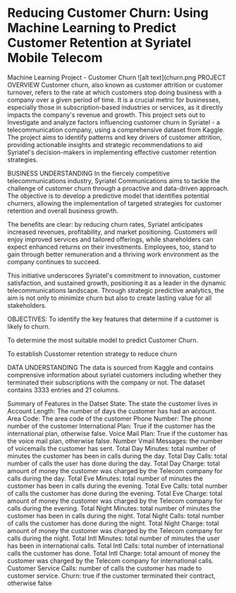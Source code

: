 # Reducing Customer Churn: Using Machine Learning to Predict Customer Retention at Syriatel Mobile Telecom

 Machine Learning Project - Customer Churn
![alt text](churn.png
PROJECT OVERVIEW
Customer churn, also known as customer attrition or customer turnover, refers to the rate at which customers stop doing business with a company over a given period of time. It is a crucial metric for businesses, especially those in subscription-based industries or services, as it directly impacts the company's revenue and growth.
This project sets out to Investigate and analyze factors influencing customer churn in Syriatel - a telecommunication company, using a comprehensive dataset from Kaggle. The project aims to identify patterns and key drivers of customer attrition, providing actionable insights and strategic recommendations to aid Syriatel's decision-makers in implementing effective customer retention strategies.

BUSINESS UNDERSTANDING
In the fiercely competitive telecommunications industry, Syriatel Communications aims to tackle the challenge of customer churn through a proactive and data-driven approach. The objective is to develop a predictive model that identifies potential churners, allowing the implementation of targeted strategies for customer retention and overall business growth.

The benefits are clear: by reducing churn rates, Syriatel anticipates increased revenues, profitability, and market positioning. Customers will enjoy improved services and tailored offerings, while shareholders can expect enhanced returns on their investments. Employees, too, stand to gain through better remuneration and a thriving work environment as the company continues to succeed.

This initiative underscores Syriatel's commitment to innovation, customer satisfaction, and sustained growth, positioning it as a leader in the dynamic telecommunications landscape. Through strategic predictive analytics, the aim is not only to minimize churn but also to create lasting value for all stakeholders.

OBJECTIVES:
To identify the key features that determine if a customer is likely to churn.

To determine the most suitable model to predict Customer Churn.

To establish Cusstomer retention strategy to reduce churn

DATA UNDERSTANDING
The data is sourced from Kaggle and contains comprensive information about syriatel customers including whether they terminated their subscriptions with the company or not. The dataset contains 3333 entries and 21 columns.

Summary of Features in the Datset
State: The state the customer lives in
Account Length: The number of days the customer has had an account.
Area Code: The area code of the customer
Phone Number: The phone number of the customer
International Plan: True if the customer has the international plan, otherwise false.
Voice Mail Plan: True if the customer has the voice mail plan, otherwise false.
Number Vmail Messages: the number of voicemails the customer has sent.
Total Day Minutes: total number of minutes the customer has been in calls during the day.
Total Day Calls: total number of calls the user has done during the day.
Total Day Charge: total amount of money the customer was charged by the Telecom company for calls during the day.
Total Eve Minutes: total number of minutes the customer has been in calls during the evening.
Total Eve Calls: total number of calls the customer has done during the evening.
Total Eve Charge: total amount of money the customer was charged by the Telecom company for calls during the evening.
Total Night Minutes: total number of minutes the customer has been in calls during the night.
Total Night Calls: total number of calls the customer has done during the night.
Total Night Charge: total amount of money the customer was charged by the Telecom company for calls during the night.
Total Intl Minutes: total number of minutes the user has been in international calls.
Total Intl Calls: total number of international calls the customer has done.
Total Intl Charge: total amount of money the customer was charged by the Telecom company for international calls.
Customer Service Calls: number of calls the customer has made to customer service.
Churn: true if the customer terminated their contract, otherwise false

